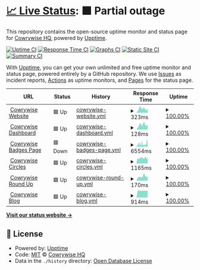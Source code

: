 # [📈 Live Status](https://Cowrywise.github.io/uptime): <!--live status--> **🟧 Partial outage**

This repository contains the open-source uptime monitor and status page for [Cowrywise HQ](https://www.cowrywise.com), powered by [Upptime](https://github.com/upptime/upptime).

[![Uptime CI](https://github.com/Cowrywise/uptime/workflows/Uptime%20CI/badge.svg)](https://github.com/Cowrywise/uptime/actions?query=workflow%3A%22Uptime+CI%22)
[![Response Time CI](https://github.com/Cowrywise/uptime/workflows/Response%20Time%20CI/badge.svg)](https://github.com/Cowrywise/uptime/actions?query=workflow%3A%22Response+Time+CI%22)
[![Graphs CI](https://github.com/Cowrywise/uptime/workflows/Graphs%20CI/badge.svg)](https://github.com/Cowrywise/uptime/actions?query=workflow%3A%22Graphs+CI%22)
[![Static Site CI](https://github.com/Cowrywise/uptime/workflows/Static%20Site%20CI/badge.svg)](https://github.com/Cowrywise/uptime/actions?query=workflow%3A%22Static+Site+CI%22)
[![Summary CI](https://github.com/Cowrywise/uptime/workflows/Summary%20CI/badge.svg)](https://github.com/Cowrywise/uptime/actions?query=workflow%3A%22Summary+CI%22)

With [Upptime](https://upptime.js.org), you can get your own unlimited and free uptime monitor and status page, powered entirely by a GitHub repository. We use [Issues](https://github.com/Cowrywise/uptime/issues) as incident reports, [Actions](https://github.com/Cowrywise/uptime/actions) as uptime monitors, and [Pages](https://Cowrywise.github.io/uptime) for the status page.

<!--start: status pages-->
<!-- This summary is generated by Upptime (https://github.com/upptime/upptime) -->
<!-- Do not edit this manually, your changes will be overwritten -->
<!-- prettier-ignore -->
| URL | Status | History | Response Time | Uptime |
| --- | ------ | ------- | ------------- | ------ |
| <img alt="" src="https://cowrywise.com/favicon.png" height="13"> [Cowrywise Website](https://www.cowrywise.com) | 🟩 Up | [cowrywise-website.yml](https://github.com/cowrywise/uptime/commits/HEAD/history/cowrywise-website.yml) | <details><summary><img alt="Response time graph" src="./graphs/cowrywise-website/response-time-week.png" height="20"> 323ms</summary><br><a href="https://Cowrywise.github.io/uptime/history/cowrywise-website"><img alt="Response time 803" src="https://img.shields.io/endpoint?url=https%3A%2F%2Fraw.githubusercontent.com%2Fcowrywise%2Fuptime%2FHEAD%2Fapi%2Fcowrywise-website%2Fresponse-time.json"></a><br><a href="https://Cowrywise.github.io/uptime/history/cowrywise-website"><img alt="24-hour response time 332" src="https://img.shields.io/endpoint?url=https%3A%2F%2Fraw.githubusercontent.com%2Fcowrywise%2Fuptime%2FHEAD%2Fapi%2Fcowrywise-website%2Fresponse-time-day.json"></a><br><a href="https://Cowrywise.github.io/uptime/history/cowrywise-website"><img alt="7-day response time 323" src="https://img.shields.io/endpoint?url=https%3A%2F%2Fraw.githubusercontent.com%2Fcowrywise%2Fuptime%2FHEAD%2Fapi%2Fcowrywise-website%2Fresponse-time-week.json"></a><br><a href="https://Cowrywise.github.io/uptime/history/cowrywise-website"><img alt="30-day response time 2760" src="https://img.shields.io/endpoint?url=https%3A%2F%2Fraw.githubusercontent.com%2Fcowrywise%2Fuptime%2FHEAD%2Fapi%2Fcowrywise-website%2Fresponse-time-month.json"></a><br><a href="https://Cowrywise.github.io/uptime/history/cowrywise-website"><img alt="1-year response time 803" src="https://img.shields.io/endpoint?url=https%3A%2F%2Fraw.githubusercontent.com%2Fcowrywise%2Fuptime%2FHEAD%2Fapi%2Fcowrywise-website%2Fresponse-time-year.json"></a></details> | <details><summary><a href="https://Cowrywise.github.io/uptime/history/cowrywise-website">100.00%</a></summary><a href="https://Cowrywise.github.io/uptime/history/cowrywise-website"><img alt="All-time uptime 100.00%" src="https://img.shields.io/endpoint?url=https%3A%2F%2Fraw.githubusercontent.com%2Fcowrywise%2Fuptime%2FHEAD%2Fapi%2Fcowrywise-website%2Fuptime.json"></a><br><a href="https://Cowrywise.github.io/uptime/history/cowrywise-website"><img alt="24-hour uptime 100.00%" src="https://img.shields.io/endpoint?url=https%3A%2F%2Fraw.githubusercontent.com%2Fcowrywise%2Fuptime%2FHEAD%2Fapi%2Fcowrywise-website%2Fuptime-day.json"></a><br><a href="https://Cowrywise.github.io/uptime/history/cowrywise-website"><img alt="7-day uptime 100.00%" src="https://img.shields.io/endpoint?url=https%3A%2F%2Fraw.githubusercontent.com%2Fcowrywise%2Fuptime%2FHEAD%2Fapi%2Fcowrywise-website%2Fuptime-week.json"></a><br><a href="https://Cowrywise.github.io/uptime/history/cowrywise-website"><img alt="30-day uptime 100.00%" src="https://img.shields.io/endpoint?url=https%3A%2F%2Fraw.githubusercontent.com%2Fcowrywise%2Fuptime%2FHEAD%2Fapi%2Fcowrywise-website%2Fuptime-month.json"></a><br><a href="https://Cowrywise.github.io/uptime/history/cowrywise-website"><img alt="1-year uptime 100.00%" src="https://img.shields.io/endpoint?url=https%3A%2F%2Fraw.githubusercontent.com%2Fcowrywise%2Fuptime%2FHEAD%2Fapi%2Fcowrywise-website%2Fuptime-year.json"></a></details>
| <img alt="" src="https://cowrywise.com/favicon.png" height="13"> [Cowrywise Dashboard](https://my.cowrywise.com) | 🟩 Up | [cowrywise-dashboard.yml](https://github.com/cowrywise/uptime/commits/HEAD/history/cowrywise-dashboard.yml) | <details><summary><img alt="Response time graph" src="./graphs/cowrywise-dashboard/response-time-week.png" height="20"> 128ms</summary><br><a href="https://Cowrywise.github.io/uptime/history/cowrywise-dashboard"><img alt="Response time 182" src="https://img.shields.io/endpoint?url=https%3A%2F%2Fraw.githubusercontent.com%2Fcowrywise%2Fuptime%2FHEAD%2Fapi%2Fcowrywise-dashboard%2Fresponse-time.json"></a><br><a href="https://Cowrywise.github.io/uptime/history/cowrywise-dashboard"><img alt="24-hour response time 136" src="https://img.shields.io/endpoint?url=https%3A%2F%2Fraw.githubusercontent.com%2Fcowrywise%2Fuptime%2FHEAD%2Fapi%2Fcowrywise-dashboard%2Fresponse-time-day.json"></a><br><a href="https://Cowrywise.github.io/uptime/history/cowrywise-dashboard"><img alt="7-day response time 128" src="https://img.shields.io/endpoint?url=https%3A%2F%2Fraw.githubusercontent.com%2Fcowrywise%2Fuptime%2FHEAD%2Fapi%2Fcowrywise-dashboard%2Fresponse-time-week.json"></a><br><a href="https://Cowrywise.github.io/uptime/history/cowrywise-dashboard"><img alt="30-day response time 174" src="https://img.shields.io/endpoint?url=https%3A%2F%2Fraw.githubusercontent.com%2Fcowrywise%2Fuptime%2FHEAD%2Fapi%2Fcowrywise-dashboard%2Fresponse-time-month.json"></a><br><a href="https://Cowrywise.github.io/uptime/history/cowrywise-dashboard"><img alt="1-year response time 182" src="https://img.shields.io/endpoint?url=https%3A%2F%2Fraw.githubusercontent.com%2Fcowrywise%2Fuptime%2FHEAD%2Fapi%2Fcowrywise-dashboard%2Fresponse-time-year.json"></a></details> | <details><summary><a href="https://Cowrywise.github.io/uptime/history/cowrywise-dashboard">100.00%</a></summary><a href="https://Cowrywise.github.io/uptime/history/cowrywise-dashboard"><img alt="All-time uptime 100.00%" src="https://img.shields.io/endpoint?url=https%3A%2F%2Fraw.githubusercontent.com%2Fcowrywise%2Fuptime%2FHEAD%2Fapi%2Fcowrywise-dashboard%2Fuptime.json"></a><br><a href="https://Cowrywise.github.io/uptime/history/cowrywise-dashboard"><img alt="24-hour uptime 100.00%" src="https://img.shields.io/endpoint?url=https%3A%2F%2Fraw.githubusercontent.com%2Fcowrywise%2Fuptime%2FHEAD%2Fapi%2Fcowrywise-dashboard%2Fuptime-day.json"></a><br><a href="https://Cowrywise.github.io/uptime/history/cowrywise-dashboard"><img alt="7-day uptime 100.00%" src="https://img.shields.io/endpoint?url=https%3A%2F%2Fraw.githubusercontent.com%2Fcowrywise%2Fuptime%2FHEAD%2Fapi%2Fcowrywise-dashboard%2Fuptime-week.json"></a><br><a href="https://Cowrywise.github.io/uptime/history/cowrywise-dashboard"><img alt="30-day uptime 100.00%" src="https://img.shields.io/endpoint?url=https%3A%2F%2Fraw.githubusercontent.com%2Fcowrywise%2Fuptime%2FHEAD%2Fapi%2Fcowrywise-dashboard%2Fuptime-month.json"></a><br><a href="https://Cowrywise.github.io/uptime/history/cowrywise-dashboard"><img alt="1-year uptime 100.00%" src="https://img.shields.io/endpoint?url=https%3A%2F%2Fraw.githubusercontent.com%2Fcowrywise%2Fuptime%2FHEAD%2Fapi%2Fcowrywise-dashboard%2Fuptime-year.json"></a></details>
| <img alt="" src="https://cowrywise.com/favicon.png" height="13"> [Cowrywise Badges Page](https://cowrywise.com/@othreecodes/badges/savings-score) | 🟥 Down | [cowrywise-badges-page.yml](https://github.com/cowrywise/uptime/commits/HEAD/history/cowrywise-badges-page.yml) | <details><summary><img alt="Response time graph" src="./graphs/cowrywise-badges-page/response-time-week.png" height="20"> 6554ms</summary><br><a href="https://Cowrywise.github.io/uptime/history/cowrywise-badges-page"><img alt="Response time 3126" src="https://img.shields.io/endpoint?url=https%3A%2F%2Fraw.githubusercontent.com%2Fcowrywise%2Fuptime%2FHEAD%2Fapi%2Fcowrywise-badges-page%2Fresponse-time.json"></a><br><a href="https://Cowrywise.github.io/uptime/history/cowrywise-badges-page"><img alt="24-hour response time 7120" src="https://img.shields.io/endpoint?url=https%3A%2F%2Fraw.githubusercontent.com%2Fcowrywise%2Fuptime%2FHEAD%2Fapi%2Fcowrywise-badges-page%2Fresponse-time-day.json"></a><br><a href="https://Cowrywise.github.io/uptime/history/cowrywise-badges-page"><img alt="7-day response time 6554" src="https://img.shields.io/endpoint?url=https%3A%2F%2Fraw.githubusercontent.com%2Fcowrywise%2Fuptime%2FHEAD%2Fapi%2Fcowrywise-badges-page%2Fresponse-time-week.json"></a><br><a href="https://Cowrywise.github.io/uptime/history/cowrywise-badges-page"><img alt="30-day response time 5565" src="https://img.shields.io/endpoint?url=https%3A%2F%2Fraw.githubusercontent.com%2Fcowrywise%2Fuptime%2FHEAD%2Fapi%2Fcowrywise-badges-page%2Fresponse-time-month.json"></a><br><a href="https://Cowrywise.github.io/uptime/history/cowrywise-badges-page"><img alt="1-year response time 3126" src="https://img.shields.io/endpoint?url=https%3A%2F%2Fraw.githubusercontent.com%2Fcowrywise%2Fuptime%2FHEAD%2Fapi%2Fcowrywise-badges-page%2Fresponse-time-year.json"></a></details> | <details><summary><a href="https://Cowrywise.github.io/uptime/history/cowrywise-badges-page">100.00%</a></summary><a href="https://Cowrywise.github.io/uptime/history/cowrywise-badges-page"><img alt="All-time uptime 100.00%" src="https://img.shields.io/endpoint?url=https%3A%2F%2Fraw.githubusercontent.com%2Fcowrywise%2Fuptime%2FHEAD%2Fapi%2Fcowrywise-badges-page%2Fuptime.json"></a><br><a href="https://Cowrywise.github.io/uptime/history/cowrywise-badges-page"><img alt="24-hour uptime 100.00%" src="https://img.shields.io/endpoint?url=https%3A%2F%2Fraw.githubusercontent.com%2Fcowrywise%2Fuptime%2FHEAD%2Fapi%2Fcowrywise-badges-page%2Fuptime-day.json"></a><br><a href="https://Cowrywise.github.io/uptime/history/cowrywise-badges-page"><img alt="7-day uptime 100.00%" src="https://img.shields.io/endpoint?url=https%3A%2F%2Fraw.githubusercontent.com%2Fcowrywise%2Fuptime%2FHEAD%2Fapi%2Fcowrywise-badges-page%2Fuptime-week.json"></a><br><a href="https://Cowrywise.github.io/uptime/history/cowrywise-badges-page"><img alt="30-day uptime 100.00%" src="https://img.shields.io/endpoint?url=https%3A%2F%2Fraw.githubusercontent.com%2Fcowrywise%2Fuptime%2FHEAD%2Fapi%2Fcowrywise-badges-page%2Fuptime-month.json"></a><br><a href="https://Cowrywise.github.io/uptime/history/cowrywise-badges-page"><img alt="1-year uptime 100.00%" src="https://img.shields.io/endpoint?url=https%3A%2F%2Fraw.githubusercontent.com%2Fcowrywise%2Fuptime%2FHEAD%2Fapi%2Fcowrywise-badges-page%2Fuptime-year.json"></a></details>
| <img alt="" src="https://cowrywise.com/favicon.png" height="13"> [Cowrywise Circles](https://cowrywise.com/circles/challenges) | 🟩 Up | [cowrywise-circles.yml](https://github.com/cowrywise/uptime/commits/HEAD/history/cowrywise-circles.yml) | <details><summary><img alt="Response time graph" src="./graphs/cowrywise-circles/response-time-week.png" height="20"> 1165ms</summary><br><a href="https://Cowrywise.github.io/uptime/history/cowrywise-circles"><img alt="Response time 2120" src="https://img.shields.io/endpoint?url=https%3A%2F%2Fraw.githubusercontent.com%2Fcowrywise%2Fuptime%2FHEAD%2Fapi%2Fcowrywise-circles%2Fresponse-time.json"></a><br><a href="https://Cowrywise.github.io/uptime/history/cowrywise-circles"><img alt="24-hour response time 1162" src="https://img.shields.io/endpoint?url=https%3A%2F%2Fraw.githubusercontent.com%2Fcowrywise%2Fuptime%2FHEAD%2Fapi%2Fcowrywise-circles%2Fresponse-time-day.json"></a><br><a href="https://Cowrywise.github.io/uptime/history/cowrywise-circles"><img alt="7-day response time 1165" src="https://img.shields.io/endpoint?url=https%3A%2F%2Fraw.githubusercontent.com%2Fcowrywise%2Fuptime%2FHEAD%2Fapi%2Fcowrywise-circles%2Fresponse-time-week.json"></a><br><a href="https://Cowrywise.github.io/uptime/history/cowrywise-circles"><img alt="30-day response time 2816" src="https://img.shields.io/endpoint?url=https%3A%2F%2Fraw.githubusercontent.com%2Fcowrywise%2Fuptime%2FHEAD%2Fapi%2Fcowrywise-circles%2Fresponse-time-month.json"></a><br><a href="https://Cowrywise.github.io/uptime/history/cowrywise-circles"><img alt="1-year response time 2120" src="https://img.shields.io/endpoint?url=https%3A%2F%2Fraw.githubusercontent.com%2Fcowrywise%2Fuptime%2FHEAD%2Fapi%2Fcowrywise-circles%2Fresponse-time-year.json"></a></details> | <details><summary><a href="https://Cowrywise.github.io/uptime/history/cowrywise-circles">100.00%</a></summary><a href="https://Cowrywise.github.io/uptime/history/cowrywise-circles"><img alt="All-time uptime 100.00%" src="https://img.shields.io/endpoint?url=https%3A%2F%2Fraw.githubusercontent.com%2Fcowrywise%2Fuptime%2FHEAD%2Fapi%2Fcowrywise-circles%2Fuptime.json"></a><br><a href="https://Cowrywise.github.io/uptime/history/cowrywise-circles"><img alt="24-hour uptime 100.00%" src="https://img.shields.io/endpoint?url=https%3A%2F%2Fraw.githubusercontent.com%2Fcowrywise%2Fuptime%2FHEAD%2Fapi%2Fcowrywise-circles%2Fuptime-day.json"></a><br><a href="https://Cowrywise.github.io/uptime/history/cowrywise-circles"><img alt="7-day uptime 100.00%" src="https://img.shields.io/endpoint?url=https%3A%2F%2Fraw.githubusercontent.com%2Fcowrywise%2Fuptime%2FHEAD%2Fapi%2Fcowrywise-circles%2Fuptime-week.json"></a><br><a href="https://Cowrywise.github.io/uptime/history/cowrywise-circles"><img alt="30-day uptime 100.00%" src="https://img.shields.io/endpoint?url=https%3A%2F%2Fraw.githubusercontent.com%2Fcowrywise%2Fuptime%2FHEAD%2Fapi%2Fcowrywise-circles%2Fuptime-month.json"></a><br><a href="https://Cowrywise.github.io/uptime/history/cowrywise-circles"><img alt="1-year uptime 100.00%" src="https://img.shields.io/endpoint?url=https%3A%2F%2Fraw.githubusercontent.com%2Fcowrywise%2Fuptime%2FHEAD%2Fapi%2Fcowrywise-circles%2Fuptime-year.json"></a></details>
| <img alt="" src="https://cowrywise.com/favicon.png" height="13"> [Cowrywise Round Up](https://2021.cowrywise.com) | 🟩 Up | [cowrywise-round-up.yml](https://github.com/cowrywise/uptime/commits/HEAD/history/cowrywise-round-up.yml) | <details><summary><img alt="Response time graph" src="./graphs/cowrywise-round-up/response-time-week.png" height="20"> 170ms</summary><br><a href="https://Cowrywise.github.io/uptime/history/cowrywise-round-up"><img alt="Response time 196" src="https://img.shields.io/endpoint?url=https%3A%2F%2Fraw.githubusercontent.com%2Fcowrywise%2Fuptime%2FHEAD%2Fapi%2Fcowrywise-round-up%2Fresponse-time.json"></a><br><a href="https://Cowrywise.github.io/uptime/history/cowrywise-round-up"><img alt="24-hour response time 167" src="https://img.shields.io/endpoint?url=https%3A%2F%2Fraw.githubusercontent.com%2Fcowrywise%2Fuptime%2FHEAD%2Fapi%2Fcowrywise-round-up%2Fresponse-time-day.json"></a><br><a href="https://Cowrywise.github.io/uptime/history/cowrywise-round-up"><img alt="7-day response time 170" src="https://img.shields.io/endpoint?url=https%3A%2F%2Fraw.githubusercontent.com%2Fcowrywise%2Fuptime%2FHEAD%2Fapi%2Fcowrywise-round-up%2Fresponse-time-week.json"></a><br><a href="https://Cowrywise.github.io/uptime/history/cowrywise-round-up"><img alt="30-day response time 244" src="https://img.shields.io/endpoint?url=https%3A%2F%2Fraw.githubusercontent.com%2Fcowrywise%2Fuptime%2FHEAD%2Fapi%2Fcowrywise-round-up%2Fresponse-time-month.json"></a><br><a href="https://Cowrywise.github.io/uptime/history/cowrywise-round-up"><img alt="1-year response time 196" src="https://img.shields.io/endpoint?url=https%3A%2F%2Fraw.githubusercontent.com%2Fcowrywise%2Fuptime%2FHEAD%2Fapi%2Fcowrywise-round-up%2Fresponse-time-year.json"></a></details> | <details><summary><a href="https://Cowrywise.github.io/uptime/history/cowrywise-round-up">100.00%</a></summary><a href="https://Cowrywise.github.io/uptime/history/cowrywise-round-up"><img alt="All-time uptime 100.00%" src="https://img.shields.io/endpoint?url=https%3A%2F%2Fraw.githubusercontent.com%2Fcowrywise%2Fuptime%2FHEAD%2Fapi%2Fcowrywise-round-up%2Fuptime.json"></a><br><a href="https://Cowrywise.github.io/uptime/history/cowrywise-round-up"><img alt="24-hour uptime 100.00%" src="https://img.shields.io/endpoint?url=https%3A%2F%2Fraw.githubusercontent.com%2Fcowrywise%2Fuptime%2FHEAD%2Fapi%2Fcowrywise-round-up%2Fuptime-day.json"></a><br><a href="https://Cowrywise.github.io/uptime/history/cowrywise-round-up"><img alt="7-day uptime 100.00%" src="https://img.shields.io/endpoint?url=https%3A%2F%2Fraw.githubusercontent.com%2Fcowrywise%2Fuptime%2FHEAD%2Fapi%2Fcowrywise-round-up%2Fuptime-week.json"></a><br><a href="https://Cowrywise.github.io/uptime/history/cowrywise-round-up"><img alt="30-day uptime 100.00%" src="https://img.shields.io/endpoint?url=https%3A%2F%2Fraw.githubusercontent.com%2Fcowrywise%2Fuptime%2FHEAD%2Fapi%2Fcowrywise-round-up%2Fuptime-month.json"></a><br><a href="https://Cowrywise.github.io/uptime/history/cowrywise-round-up"><img alt="1-year uptime 100.00%" src="https://img.shields.io/endpoint?url=https%3A%2F%2Fraw.githubusercontent.com%2Fcowrywise%2Fuptime%2FHEAD%2Fapi%2Fcowrywise-round-up%2Fuptime-year.json"></a></details>
| <img alt="" src="https://cowrywise.com/favicon.png" height="13"> [Cowrywise Blog](https://www.cowrywise.com/blog/) | 🟩 Up | [cowrywise-blog.yml](https://github.com/cowrywise/uptime/commits/HEAD/history/cowrywise-blog.yml) | <details><summary><img alt="Response time graph" src="./graphs/cowrywise-blog/response-time-week.png" height="20"> 914ms</summary><br><a href="https://Cowrywise.github.io/uptime/history/cowrywise-blog"><img alt="Response time 1499" src="https://img.shields.io/endpoint?url=https%3A%2F%2Fraw.githubusercontent.com%2Fcowrywise%2Fuptime%2FHEAD%2Fapi%2Fcowrywise-blog%2Fresponse-time.json"></a><br><a href="https://Cowrywise.github.io/uptime/history/cowrywise-blog"><img alt="24-hour response time 908" src="https://img.shields.io/endpoint?url=https%3A%2F%2Fraw.githubusercontent.com%2Fcowrywise%2Fuptime%2FHEAD%2Fapi%2Fcowrywise-blog%2Fresponse-time-day.json"></a><br><a href="https://Cowrywise.github.io/uptime/history/cowrywise-blog"><img alt="7-day response time 914" src="https://img.shields.io/endpoint?url=https%3A%2F%2Fraw.githubusercontent.com%2Fcowrywise%2Fuptime%2FHEAD%2Fapi%2Fcowrywise-blog%2Fresponse-time-week.json"></a><br><a href="https://Cowrywise.github.io/uptime/history/cowrywise-blog"><img alt="30-day response time 3194" src="https://img.shields.io/endpoint?url=https%3A%2F%2Fraw.githubusercontent.com%2Fcowrywise%2Fuptime%2FHEAD%2Fapi%2Fcowrywise-blog%2Fresponse-time-month.json"></a><br><a href="https://Cowrywise.github.io/uptime/history/cowrywise-blog"><img alt="1-year response time 1499" src="https://img.shields.io/endpoint?url=https%3A%2F%2Fraw.githubusercontent.com%2Fcowrywise%2Fuptime%2FHEAD%2Fapi%2Fcowrywise-blog%2Fresponse-time-year.json"></a></details> | <details><summary><a href="https://Cowrywise.github.io/uptime/history/cowrywise-blog">100.00%</a></summary><a href="https://Cowrywise.github.io/uptime/history/cowrywise-blog"><img alt="All-time uptime 100.00%" src="https://img.shields.io/endpoint?url=https%3A%2F%2Fraw.githubusercontent.com%2Fcowrywise%2Fuptime%2FHEAD%2Fapi%2Fcowrywise-blog%2Fuptime.json"></a><br><a href="https://Cowrywise.github.io/uptime/history/cowrywise-blog"><img alt="24-hour uptime 100.00%" src="https://img.shields.io/endpoint?url=https%3A%2F%2Fraw.githubusercontent.com%2Fcowrywise%2Fuptime%2FHEAD%2Fapi%2Fcowrywise-blog%2Fuptime-day.json"></a><br><a href="https://Cowrywise.github.io/uptime/history/cowrywise-blog"><img alt="7-day uptime 100.00%" src="https://img.shields.io/endpoint?url=https%3A%2F%2Fraw.githubusercontent.com%2Fcowrywise%2Fuptime%2FHEAD%2Fapi%2Fcowrywise-blog%2Fuptime-week.json"></a><br><a href="https://Cowrywise.github.io/uptime/history/cowrywise-blog"><img alt="30-day uptime 100.00%" src="https://img.shields.io/endpoint?url=https%3A%2F%2Fraw.githubusercontent.com%2Fcowrywise%2Fuptime%2FHEAD%2Fapi%2Fcowrywise-blog%2Fuptime-month.json"></a><br><a href="https://Cowrywise.github.io/uptime/history/cowrywise-blog"><img alt="1-year uptime 100.00%" src="https://img.shields.io/endpoint?url=https%3A%2F%2Fraw.githubusercontent.com%2Fcowrywise%2Fuptime%2FHEAD%2Fapi%2Fcowrywise-blog%2Fuptime-year.json"></a></details>

<!--end: status pages-->

[**Visit our status website →**](https://Cowrywise.github.io/uptime)

## 📄 License

- Powered by: [Upptime](https://github.com/upptime/upptime)
- Code: [MIT](./LICENSE) © [Cowrywise HQ](https://www.cowrywise.com)
- Data in the `./history` directory: [Open Database License](https://opendatacommons.org/licenses/odbl/1-0/)
